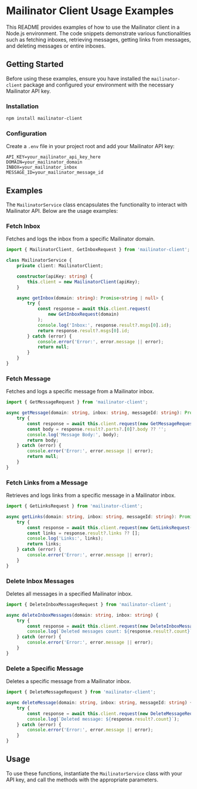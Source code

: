 # Mailinator Client Usage Examples

This README provides examples of how to use the Mailinator client in a Node.js environment. The code snippets demonstrate various functionalities such as fetching inboxes, retrieving messages, getting links from messages, and deleting messages or entire inboxes.

## Getting Started

Before using these examples, ensure you have installed the `mailinator-client` package and configured your environment with the necessary Mailinator API key.

### Installation

```bash
npm install mailinator-client
```

### Configuration

Create a `.env` file in your project root and add your Mailinator API key:

```
API_KEY=your_mailinator_api_key_here
DOMAIN=your_mailinator_domain
INBOX=your_mailinator_inbox
MESSAGE_ID=your_mailinator_message_id
```

## Examples

The `MailinatorService` class encapsulates the functionality to interact with Mailinator API. Below are the usage examples:

### Fetch Inbox

Fetches and logs the inbox from a specific Mailinator domain.

```typescript
import { MailinatorClient, GetInboxRequest } from 'mailinator-client';

class MailinatorService {
    private client: MailinatorClient;

    constructor(apiKey: string) {
        this.client = new MailinatorClient(apiKey);
    }

    async getInbox(domain: string): Promise<string | null> {
        try {
            const response = await this.client.request(
                new GetInboxRequest(domain)
            );
            console.log('Inbox:', response.result?.msgs[0].id);
            return response.result?.msgs[0].id;
        } catch (error) {
            console.error('Error:', error.message || error);
            return null;
        }
    }
}
```

### Fetch Message

Fetches and logs a specific message from a Mailinator inbox.

```typescript
import { GetMessageRequest } from 'mailinator-client';

async getMessage(domain: string, inbox: string, messageId: string): Promise<string | null> {
    try {
        const response = await this.client.request(new GetMessageRequest(domain, inbox, messageId));
        const body = response.result?.parts?.[0]?.body ?? '';
        console.log('Message Body:', body);
        return body;
    } catch (error) {
        console.error('Error:', error.message || error);
        return null;
    }
}
```

### Fetch Links from a Message

Retrieves and logs links from a specific message in a Mailinator inbox.

```typescript
import { GetLinksRequest } from 'mailinator-client';

async getLinks(domain: string, inbox: string, messageId: string): Promise<any> {
    try {
        const response = await this.client.request(new GetLinksRequest(domain, inbox, messageId));
        const links = response.result?.links ?? [];
        console.log('Links:', links);
        return links;
    } catch (error) {
        console.error('Error:', error.message || error);
    }
}
```

### Delete Inbox Messages

Deletes all messages in a specified Mailinator inbox.

```typescript
import { DeleteInboxMessagesRequest } from 'mailinator-client';

async deleteInboxMessages(domain: string, inbox: string) {
    try {
        const response = await this.client.request(new DeleteInboxMessagesRequest(domain, inbox));
        console.log(`Deleted messages count: ${response.result?.count}`);
    } catch (error) {
        console.error('Error:', error.message || error);
    }
}
```

### Delete a Specific Message

Deletes a specific message from a Mailinator inbox.

```typescript
import { DeleteMessageRequest } from 'mailinator-client';

async deleteMessage(domain: string, inbox: string, messageId: string) {
    try {
        const response = await this.client.request(new DeleteMessageRequest(domain, inbox, messageId));
        console.log(`Deleted message: ${response.result?.count}`);
    } catch (error) {
        console.error('Error:', error.message || error);
    }
}
```

## Usage

To use these functions, instantiate the `MailinatorService` class with your API key, and call the methods with the appropriate parameters.
